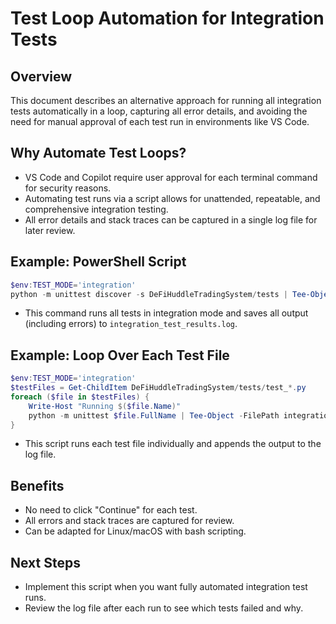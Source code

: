 # Test Loop Automation for Integration Tests

## Overview
This document describes an alternative approach for running all integration tests automatically in a loop, capturing all error details, and avoiding the need for manual approval of each test run in environments like VS Code.

## Why Automate Test Loops?
- VS Code and Copilot require user approval for each terminal command for security reasons.
- Automating test runs via a script allows for unattended, repeatable, and comprehensive integration testing.
- All error details and stack traces can be captured in a single log file for later review.

## Example: PowerShell Script
```powershell
$env:TEST_MODE='integration'
python -m unittest discover -s DeFiHuddleTradingSystem/tests | Tee-Object -FilePath integration_test_results.log
```
- This command runs all tests in integration mode and saves all output (including errors) to `integration_test_results.log`.

## Example: Loop Over Each Test File
```powershell
$env:TEST_MODE='integration'
$testFiles = Get-ChildItem DeFiHuddleTradingSystem/tests/test_*.py
foreach ($file in $testFiles) {
    Write-Host "Running $($file.Name)"
    python -m unittest $file.FullName | Tee-Object -FilePath integration_test_results.log -Append
}
```
- This script runs each test file individually and appends the output to the log file.

## Benefits
- No need to click "Continue" for each test.
- All errors and stack traces are captured for review.
- Can be adapted for Linux/macOS with bash scripting.

## Next Steps
- Implement this script when you want fully automated integration test runs.
- Review the log file after each run to see which tests failed and why.
